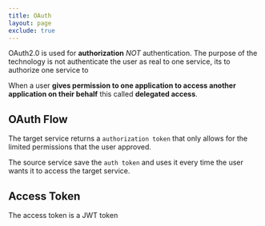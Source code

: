 ```yaml
---
title: OAuth
layout: page
exclude: true
---
```


OAuth2.0 is used for **authorization** *NOT* authentication. The purpose of the technology is not authenticate the user as real to one service, its to authorize one service to 

When a user **gives permission to one application to access another application on their behalf** this called **delegated access**.

## OAuth Flow

The target service returns a `authorization token` that only allows for the limited permissions that the user approved.

The source service save the `auth token` and uses it every time the user wants it to access the target service.

## Access Token

The access token is a JWT token
<!--stackedit_data:
eyJoaXN0b3J5IjpbLTE5NzIwMTEyNTZdfQ==
-->